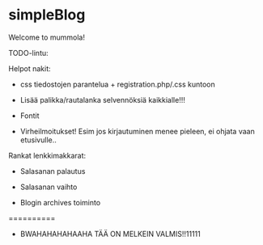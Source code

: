 simpleBlog
==========

Welcome to mummola!

TODO-lintu:

Helpot nakit:

- css tiedostojen parantelua + registration.php/.css kuntoon

- Lisää palikka/rautalanka selvennöksiä kaikkialle!!!

- Fontit

- Virheilmoitukset! Esim jos kirjautuminen menee pieleen, ei ohjata vaan etusivulle.. 



Rankat lenkkimakkarat:

- Salasanan palautus

- Salasanan vaihto

- Blogin archives toiminto


==========

- BWAHAHAHAHAAHA TÄÄ ON MELKEIN VALMIS!!11111 








